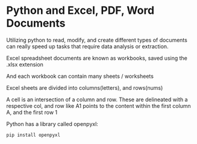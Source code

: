 # Python and Excel, PDF, Word Documents

Utilizing python to read, modify, and create different types of documents can really speed up tasks that require data analysis or extraction.

Excel spreadsheet documents are known as workbooks, saved using the .xlsx extension

And each workbook can contain many sheets / worksheets

Excel sheets are divided into columns(letters), and rows(nums)

A cell is an intersection of a column and row. These are delineated with a respective col, and row like A1
points to the content within the first column A, and the first row 1

Python has a library called openpyxl:

```
pip install openpyxl
```
